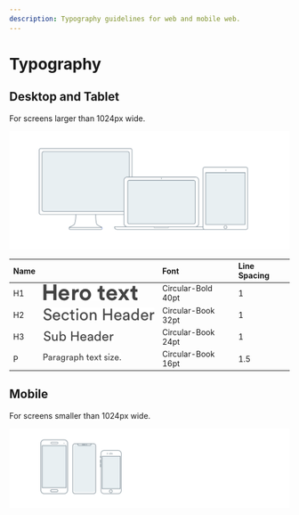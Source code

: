 ```yaml
---
description: Typography guidelines for web and mobile web.
---
```


# Typography

## Desktop and Tablet

For screens larger than 1024px wide.

![](../.gitbook/assets/1024-x-1366.png)

| Name |  | Font | Line Spacing |
| :--- | :--- | :--- | :--- |
| H1 | ![](../.gitbook/assets/hero-text.png) | Circular-Bold 40pt | 1 |
| H2 | ![](../.gitbook/assets/section-header.png) | Circular-Book 32pt | 1 |
| H3 | ![](../.gitbook/assets/sub-header.png) | Circular-Book 24pt | 1 |
| P | ![](../.gitbook/assets/paragraph-text-size..png) | Circular-Book 16pt | 1.5 |

## Mobile

For screens smaller than 1024px wide.

![](../.gitbook/assets/smaller.png)

